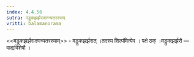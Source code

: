```yaml
---
index: 4.4.56
sutra: मड्डुकझर्झरादणन्यतरस्याम्
vritti: balamanorama
---
```


<<मड्डुकझर्झरादणन्यतरस्याम्>> - मड्डुकझर्झरात् ।तदस्य शिल्प॑मित्येव । पक्षे ठक् ।मड्डुकझर्झरौ — वाद्यविशेषौ ।